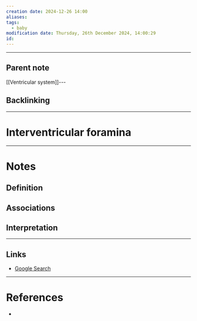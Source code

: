 ```yaml
---
creation date: 2024-12-26 14:00
aliases: 
tags:
  - baby
modification date: Thursday, 26th December 2024, 14:00:29
id:
---
```

---

## Parent note
[[Ventricular system]]---
## Backlinking


---
# Interventricular foramina


---
# Notes

## Definition

## Associations

## Interpretation

---
## Links
- [Google Search](https://www.google.com/search?q=Interventricular+foramina)

---
# References
+ 
